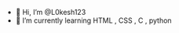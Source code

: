 - 👋 Hi, I’m @L0kesh123
- 🌱 I’m currently learning HTML , CSS , C , python

<!---
L0kesh123/L0kesh123 is a ✨ special ✨ repository because its `README.md` (this file) appears on your GitHub profile.
You can click the Preview link to take a look at your changes.
--->
